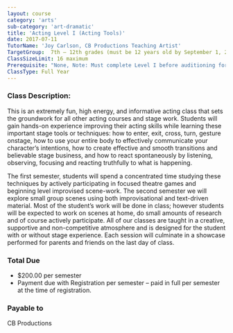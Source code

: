 ```yaml
---
layout: course
category: 'arts'
sub-category: 'art-dramatic'
title: 'Acting Level I (Acting Tools)'
date: 2017-07-11
TutorName: 'Joy Carlson, CB Productions Teaching Artist'
TargetGroup:  7th – 12th grades (must be 12 years old by September 1, 2014)
ClassSizeLimit: 16 maximum
Prerequisite: "None, Note: Must complete Level I before auditioning for a CB Productions main-stage play"
ClassType: Full Year
---
```


### Class Description:
This is an extremely fun, high energy, and informative acting class that sets the groundwork for all other acting courses and stage work. Students will gain hands-on experience improving their acting skills while learning these important stage tools or techniques: how to enter, exit, cross, turn, gesture onstage, how to use your entire body to effectively communicate your character’s intentions, how to create effective and smooth transitions and believable stage business, and how to react spontaneously by listening, observing, focusing and reacting truthfully to what is happening.

 The first semester, students will spend a concentrated time studying these techniques by actively participating in focused theatre games and beginning level improvised scene-work. The second semester we will explore small group scenes using both improvisational and text-driven material. Most of the student’s work will be done in class; however students will be expected to work on scenes at home, do small amounts of research and of course actively participate. All of our classes are taught in a creative, supportive and non-competitive atmosphere and is designed for the student with or without stage experience. Each session will culminate in a showcase performed for parents and friends on the last day of class.

### Total Due
* $200.00 per semester
* Payment due with Registration per semester – paid in full per semester at the time of registration.

### Payable to
CB Productions